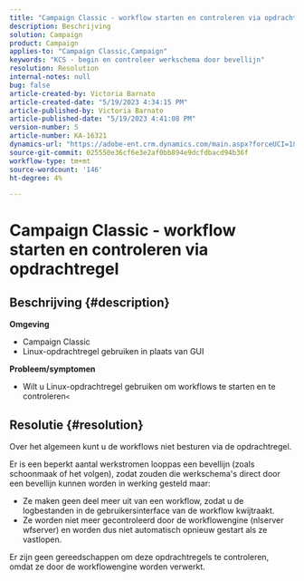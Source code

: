 ```yaml
---
title: "Campaign Classic - workflow starten en controleren via opdrachtregel"
description: Beschrijving
solution: Campaign
product: Campaign
applies-to: "Campaign Classic,Campaign"
keywords: "KCS - begin en controleer werkschema door bevellijn"
resolution: Resolution
internal-notes: null
bug: false
article-created-by: Victoria Barnato
article-created-date: "5/19/2023 4:34:15 PM"
article-published-by: Victoria Barnato
article-published-date: "5/19/2023 4:41:08 PM"
version-number: 5
article-number: KA-16321
dynamics-url: "https://adobe-ent.crm.dynamics.com/main.aspx?forceUCI=1&pagetype=entityrecord&etn=knowledgearticle&id=0df14bfa-62f6-ed11-8848-6045bd0065b6"
source-git-commit: 025550e36cf6e3e2af0bb894e9dcfdbacd94b36f
workflow-type: tm+mt
source-wordcount: '146'
ht-degree: 4%

---
```


# Campaign Classic - workflow starten en controleren via opdrachtregel

## Beschrijving {#description}

<b>Omgeving</b>
- Campaign Classic
- Linux-opdrachtregel gebruiken in plaats van GUI

<b>Probleem/symptomen</b>
- Wilt u Linux-opdrachtregel gebruiken om workflows te starten en te controleren`<`



## Resolutie {#resolution}


Over het algemeen kunt u de workflows niet besturen via de opdrachtregel.

Er is een beperkt aantal werkstromen looppas een bevellijn (zoals schoonmaak of het volgen), zodat zouden die werkschema&#39;s direct door een bevellijn kunnen worden in werking gesteld maar:

- Ze maken geen deel meer uit van een workflow, zodat u de logbestanden in de gebruikersinterface van de workflow kwijtraakt.
- Ze worden niet meer gecontroleerd door de workflowengine (nlserver wfserver) en worden dus niet automatisch opnieuw gestart als ze vastlopen.


Er zijn geen gereedschappen om deze opdrachtregels te controleren, omdat ze door de workflowengine worden verwerkt.

